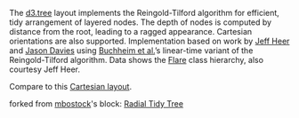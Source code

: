 The [d3.tree](https://github.com/d3/d3-hierarchy/blob/master/README.md#tree) layout implements the Reingold-Tilford algorithm for efficient, tidy arrangement of layered nodes. The depth of nodes is computed by distance from the root, leading to a ragged appearance. Cartesian orientations are also supported. Implementation based on work by [Jeff Heer](http://jheer.org/) and [Jason Davies](http://www.jasondavies.com/) using [Buchheim et al.](http://www.springerlink.com/content/u73fyc4tlxp3uwt8/)’s linear-time variant of the Reingold-Tilford algorithm. Data shows the [Flare](http://flare.prefuse.org/) class hierarchy, also courtesy Jeff Heer.

Compare to this [Cartesian layout](/mbostock/4339184).


forked from <a href='http://bl.ocks.org/mbostock/'>mbostock</a>'s block: <a href='http://bl.ocks.org/mbostock/4063550'>Radial Tidy Tree</a>
